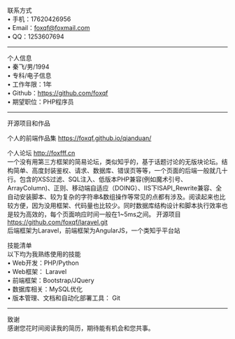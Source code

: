 

联系方式 <br/>
•	手机：17620426956 <br/>
•	Email：foxqf@foxmail.com  <br/>
•	QQ：1253607694 <br/>
________________________________________
个人信息 <br/>
•	秦飞/男/1994 <br/>
•	专科/电子信息 <br/>
•	工作年限：1年 <br/>
•	Github：https://github.com/foxqf  <br/>
•	期望职位：PHP程序员 <br/>
________________________________________

开源项目和作品 <br/>

 个人的前端作品集
 https://foxqf.github.io/qianduan/
 
 个人论坛
http://foxfff.cn <br/>
一个没有用第三方框架的简易论坛，类似知乎的，基于话题讨论的无版块论坛。结构简单、高度封装鉴权、请求、数据库、错误页等等，一个页面的后端一般就几十行。包含的XSS过滤、SQL注入、低版本PHP兼容(例如魔术引号、ArrayColumn)、正则、移动端自适应（DOING）、IIS下ISAPI_Rewrite兼容、全自动安装脚本、较为复杂的字符串&数组操作等常见的点都有涉及。阅读起来也比较方便，因为没用框架、代码量也比较少。同时数据库结构设计和脚本执行效率也是较为高效的，每个页面响应时间一般在1~5ms之间。
开源项目 <br/>
https://github.com/foxqf/laravel.git <br/>
后端框架为Laravel，前端框架为AngularJS，一个类知乎平台站 <br/>


技能清单 <br/>
以下均为我熟练使用的技能 <br/>
•	Web开发：PHP/Python <br/>
•	Web框架： Laravel <br/>
•	前端框架：Bootstrap/JQuery <br/>
•	数据库相关：MySQL优化 <br/>
•	版本管理、文档和自动化部署工具： Git <br/>
________________________________________
致谢 <br/>
感谢您花时间阅读我的简历，期待能有机会和您共事。 <br/>

